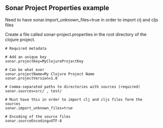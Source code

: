 ## Sonar Project Properties example
Need to have sonar.import_unknown_files=true in order to import clj and cljs files


Create a file called sonar-project.properties in the root directory of the clojure project.

```
# Required metadata

# Add an unique key
sonar.projectKey=MyClojureProjectKey

# Can be what ever
sonar.projectName=My Clojure Project Name
sonar.projectVersion=1.0

# Comma-separated paths to directories with sources (required)
sonar.sources=src/ , test/

# Must have this in order to import clj and cljs files form the sources
sonar.import_unknown_files=true

# Encoding of the source files
sonar.sourceEncoding=UTF-8
```
